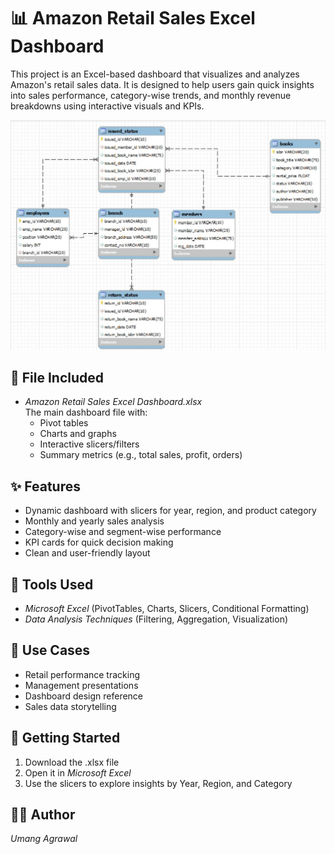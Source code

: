 # 📊 Amazon Retail Sales Excel Dashboard

This project is an Excel-based dashboard that visualizes and analyzes Amazon's retail sales data. It is designed to help users gain quick insights into sales performance, category-wise trends, and monthly revenue breakdowns using interactive visuals and KPIs.

![Library_project](https://github.com/umangg07/Umang-LIbrary-Management-Project/blob/main/erd.jpg)

## 📁 File Included

- *Amazon Retail Sales Excel Dashboard.xlsx*  
  The main dashboard file with:
  - Pivot tables
  - Charts and graphs
  - Interactive slicers/filters
  - Summary metrics (e.g., total sales, profit, orders)



## ✨ Features

- Dynamic dashboard with slicers for year, region, and product category
- Monthly and yearly sales analysis
- Category-wise and segment-wise performance
- KPI cards for quick decision making
- Clean and user-friendly layout



## 🧰 Tools Used

- *Microsoft Excel* (PivotTables, Charts, Slicers, Conditional Formatting)
- *Data Analysis Techniques* (Filtering, Aggregation, Visualization)



## 📌 Use Cases

- Retail performance tracking
- Management presentations
- Dashboard design reference
- Sales data storytelling



## 🚀 Getting Started

1. Download the .xlsx file
2. Open it in *Microsoft Excel*
3. Use the slicers to explore insights by Year, Region, and Category




## 🙋‍♂ Author

*Umang Agrawal*  
